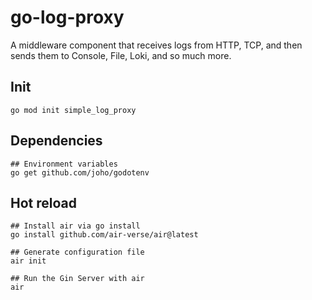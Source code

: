 # go-log-proxy
A middleware component that receives logs from HTTP, TCP, and then sends them to Console, File, Loki, and so much more.

## Init
```shell
go mod init simple_log_proxy
```

## Dependencies

```shell
## Environment variables
go get github.com/joho/godotenv
```

## Hot reload

```shell
## Install air via go install
go install github.com/air-verse/air@latest

## Generate configuration file
air init

## Run the Gin Server with air
air
```